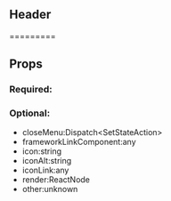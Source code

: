 
## Header
=========
## Props


### Required:

### Optional:
 - closeMenu:Dispatch<SetStateAction<boolean>>
 - frameworkLinkComponent:any
 - icon:string
 - iconAlt:string
 - iconLink:any
 - render:ReactNode
 - other:unknown